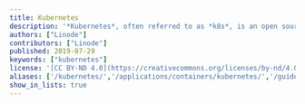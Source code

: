 ```yaml
---
title: Kubernetes
description: '*Kubernetes*, often referred to as *k8s*, is an open source container orchestration system that helps deploy and manage containerized applications.'
authors: ["Linode"]
contributors: ["Linode"]
published: 2019-07-29
keywords: ["kubernetes"]
license: '[CC BY-ND 4.0](https://creativecommons.org/licenses/by-nd/4.0)'
aliases: ['/kubernetes/','/applications/containers/kubernetes/','/guides/calico-secure-lke/']
show_in_lists: true
---
```


